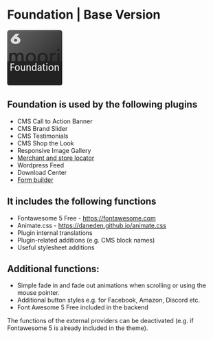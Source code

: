 # Foundation | Base Version

![Logo](images/plugin.png)

## Foundation is used by the following plugins

- CMS Call to Action Banner
- CMS Brand Slider
- CMS Testimonials
- CMS Shop the Look
- Responsive Image Gallery
- [Merchant and store locator](../MoorlMerchantFinder/index.md)
- Wordpress Feed
- Download Center
- [Form builder](../MoorlFormBuilder/index.md)

## It includes the following functions

- Fontawesome 5 Free - https://fontawesome.com
- Animate.css - https://daneden.github.io/animate.css
- Plugin internal translations
- Plugin-related additions (e.g. CMS block names)
- Useful stylesheet additions

## Additional functions:

- Simple fade in and fade out animations when scrolling or using the mouse pointer.
- Additional button styles e.g. for Facebook, Amazon, Discord etc.
- Font Awesome 5 Free included in the backend

The functions of the external providers can be deactivated (e.g. if Fontawesome 5 is already included in the theme).